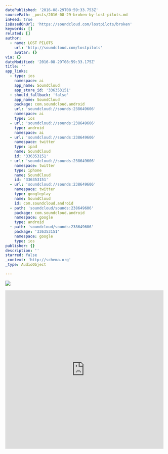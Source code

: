 ```yaml
---
datePublished: '2016-08-29T08:59:33.753Z'
sourcePath: _posts/2016-08-29-broken-by-lost-pilots.md
inFeed: true
isBasedOnUrl: 'https://soundcloud.com/lostpilots/broken'
keywords: []
related: []
author:
  - name: LOST PILOTS
    url: 'http://soundcloud.com/lostpilots'
    avatar: {}
via: {}
dateModified: '2016-08-29T08:59:33.175Z'
title: ''
app_links:
  - type: ios
    namespace: ai
    app_name: SoundCloud
    app_store_id: '336353151'
  - should_fallback: 'false'
    app_name: SoundCloud
    package: com.soundcloud.android
    url: 'soundcloud://sounds:238649606'
    namespace: ai
    type: ios
  - url: 'soundcloud://sounds:238649606'
    type: android
    namespace: ai
  - url: 'soundcloud://sounds:238649606'
    namespace: twitter
    type: ipad
    name: SoundCloud
    id: '336353151'
  - url: 'soundcloud://sounds:238649606'
    namespace: twitter
    type: iphone
    name: SoundCloud
    id: '336353151'
  - url: 'soundcloud://sounds:238649606'
    namespace: twitter
    type: googleplay
    name: SoundCloud
    id: com.soundcloud.android
  - path: 'soundcloud/sounds:238649606'
    package: com.soundcloud.android
    namespace: google
    type: android
  - path: 'soundcloud/sounds:238649606'
    package: '336353151'
    namespace: google
    type: ios
publisher: {}
description: ''
starred: false
_context: 'http://schema.org'
_type: AudioObject

---
```

![](https://the-grid-user-content.s3-us-west-2.amazonaws.com/1c0976d2-7ae4-482a-b053-202e22ed7247.jpg)

<iframe src="https://cdn.embedly.com/widgets/media.html?src=https%3A%2F%2Fw.soundcloud.com%2Fplayer%2F%3Fvisual%3Dtrue%26url%3Dhttp%253A%252F%252Fapi.soundcloud.com%252Ftracks%252F238649606%26show_artwork%3Dtrue&amp;url=https%3A%2F%2Fsoundcloud.com%2Flostpilots%2Fbroken&amp;image=http%3A%2F%2Fi1.sndcdn.com%2Fartworks-000140442311-3gsozh-t500x500.jpg&amp;key=b7d04c9b404c499eba89ee7072e1c4f7&amp;type=text%2Fhtml&amp;schema=soundcloud" width="500" height="500" scrolling="no" frameborder="0" allowfullscreen="" style=""></iframe>